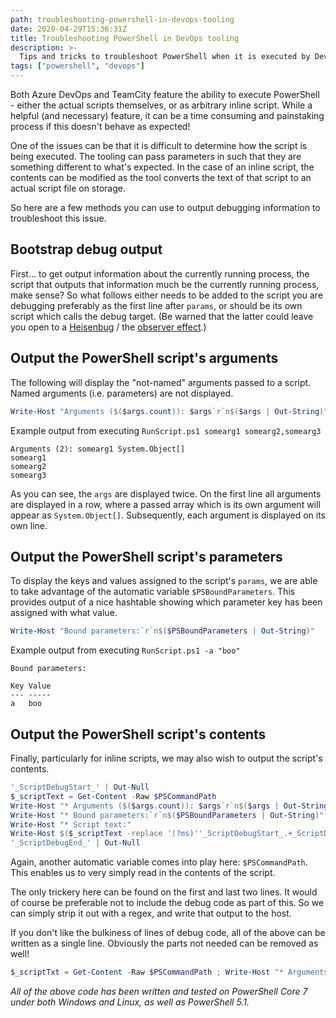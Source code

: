 ```yaml
---
path: troubleshooting-powershell-in-devops-tooling
date: 2020-04-29T15:36:31Z
title: Troubleshooting PowerShell in DevOps tooling
description: >-
  Tips and tricks to troubleshoot PowerShell when it is executed by DevOps tools such as TeamCity or Azure DevOps Pipelines.
tags: ["powershell", "devops"]
---
```


Both Azure DevOps and TeamCity feature the ability to execute PowerShell - either the actual scripts themselves, or as arbitrary inline script.
While a helpful (and necessary) feature, it can be a time consuming and painstaking process if this doesn't behave as expected!

One of the issues can be that it is difficult to determine how the script is being executed.
The tooling can pass parameters in such that they are something different to what's expected.
In the case of an inline script, the contents can be modified as the tool converts the text of that script to an actual script file on storage.

So here are a few methods you can use to output debugging information to troubleshoot this issue.

## Bootstrap debug output

First... to get output information about the currently running process, the script that outputs that information much be the currently running process, make sense?
So what follows either needs to be added to the script you are debugging preferably as the first line after `params`, or should be its own script which calls the debug target.
(Be warned that the latter could leave you open to a [Heisenbug](https://en.wikipedia.org/wiki/Heisenbug) / the [observer effect](https://en.wikipedia.org/wiki/Observer_effect_(information_technology)).)

## Output the PowerShell script's arguments

The following will display the "not-named" arguments passed to a script.
Named arguments (i.e. parameters) are not displayed.

```powershell
Write-Host "Arguments ($($args.count)): $args`r`n$($args | Out-String)"
```

Example output from executing `RunScript.ps1 somearg1 somearg2,somearg3`

```
Arguments (2): somearg1 System.Object[]
somearg1
somearg2
somearg3
```

As you can see, the `args` are displayed twice.
On the first line all arguments are displayed in a row, where a passed array which is its own argument will appear as `System.Object[]`.
Subsequently, each argument is displayed on its own line.


## Output the PowerShell script's parameters

To display the keys and values assigned to the script's `params`, we are able to take advantage of the automatic variable `$PSBoundParameters`.
This provides output of a nice hashtable showing which parameter key has been assigned with what value.

```powershell
Write-Host "Bound parameters:`r`n$($PSBoundParameters | Out-String)"
```

Example output from executing `RunScript.ps1 -a "boo"`

```
Bound parameters:

Key Value
--- -----
a   boo
```

## Output the PowerShell script's contents

Finally, particularly for inline scripts, we may also wish to output the script's contents.

```powershell
'_ScriptDebugStart_' | Out-Null
$_scriptText = Get-Content -Raw $PSCommandPath
Write-Host "* Arguments ($($args.count)): $args`r`n$($args | Out-String)"
Write-Host "* Bound parameters:`r`n$($PSBoundParameters | Out-String)"
Write-Host "* Script text:"
Write-Host $($_scriptText -replace '(?ms)''_ScriptDebugStart_.+_ScriptDebugEnd_''[\s|]+\w+\-\w+')
'_ScriptDebugEnd_' | Out-Null
```

Again, another automatic variable comes into play here: `$PSCommandPath`.
This enables us to very simply read in the contents of the script.

The only trickery here can be found on the first and last two lines.
It would of course be preferable not to include the debug code as part of this.
So we can simply strip it out with a regex, and write that output to the host.

If you don't like the bulkiness of lines of debug code, all of the above can be written as a single line. Obviously the parts not needed can be removed as well!

```powershell
$_scriptTxt = Get-Content -Raw $PSCommandPath ; Write-Host "* Arguments ($($args.count)): $args`r`n$($args | Out-String)`r`n* Bound parameters:$($PSBoundParameters | Out-String)* Script text:`r`n$($_scriptTxt -replace '\$_scriptTxt.+')"
```

_All of the above code has been written and tested on PowerShell Core 7 under both Windows and Linux, as well as PowerShell 5.1._
